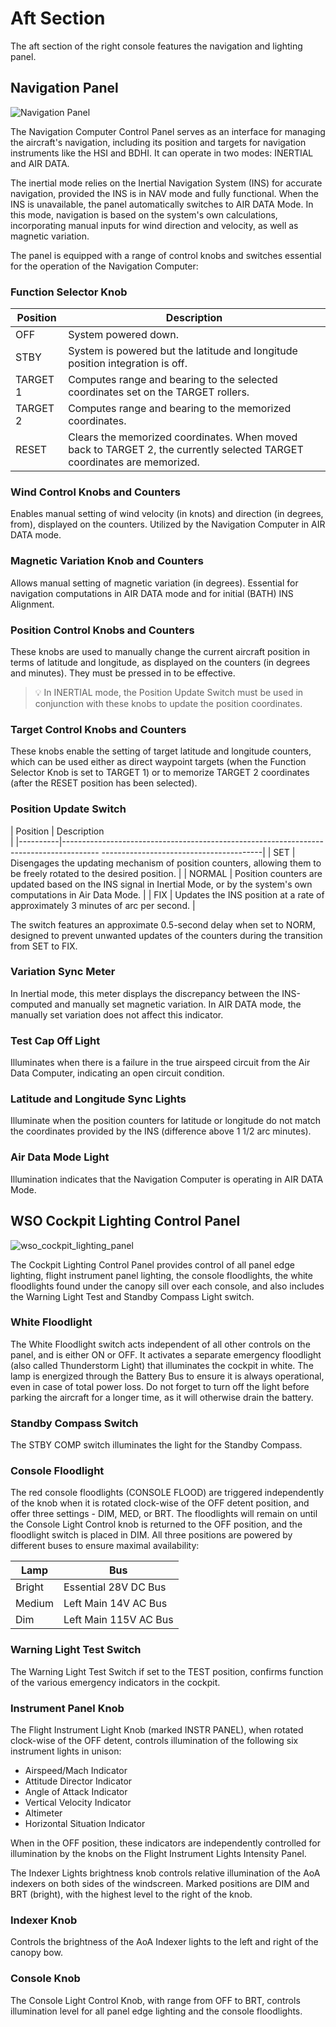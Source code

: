 # Aft Section

The aft section of the right console features the navigation and lighting panel.

## Navigation Panel

![Navigation Panel](../../../img/wso_nav_panel.jpg)

The Navigation Computer Control Panel serves as an interface for managing the aircraft's
navigation, including its position and targets for navigation instruments like the HSI and BDHI.
It can operate in two modes: INERTIAL and AIR DATA.

The inertial mode relies on the Inertial Navigation System (INS) for accurate navigation,
provided the INS is in NAV mode and fully functional. When the INS is unavailable, the panel
automatically switches to AIR DATA Mode. In this mode, navigation is based on the system's own
calculations, incorporating manual inputs for wind direction and velocity, as well as magnetic
variation.

The panel is equipped with a range of control knobs and switches essential for the operation
of the Navigation Computer:

### Function Selector Knob

| Position | Description                                                                                                             |
|----------|-------------------------------------------------------------------------------------------------------------------------|
| OFF      | System powered down.                                                                                                    |
| STBY     | System is powered but the latitude and longitude position integration is off.                                           |
| TARGET 1 | Computes range and bearing to the selected coordinates set on the TARGET rollers.                                       |
| TARGET 2 | Computes range and bearing to the memorized coordinates.                                                                |
| RESET    | Clears the memorized coordinates. When moved back to TARGET 2, the currently selected TARGET coordinates are memorized. |

### Wind Control Knobs and Counters

Enables manual setting of wind velocity (in knots) and direction (in degrees, from), displayed
on the counters. Utilized by the Navigation Computer in AIR DATA mode.

### Magnetic Variation Knob and Counters

Allows manual setting of magnetic variation (in degrees). Essential for navigation computations
in AIR DATA mode and for initial (BATH) INS Alignment.

### Position Control Knobs and Counters

These knobs are used to manually change the current aircraft position in terms of latitude
and longitude, as displayed on the counters (in degrees and minutes). They must be pressed
in to be effective.

> 💡 In INERTIAL mode, the Position Update Switch must be used in conjunction with these knobs
> to update the position coordinates.

### Target Control Knobs and Counters

These knobs enable the setting of target latitude and longitude counters, which can be used either
as direct waypoint targets (when the Function Selector Knob is set to TARGET 1) or to memorize
TARGET 2 coordinates (after the RESET position has been selected).

### Position Update Switch

| Position | Description                                                                           
|
|----------|---------------------------------------------------------------------------------------
----------------------------------------|
| SET | Disengages the updating mechanism of position counters, allowing them to be freely
rotated to the desired position. |
| NORMAL | Position counters are updated based on the INS signal in Inertial Mode, or by the
system's own computations in Air Data Mode. |
| FIX | Updates the INS position at a rate of approximately 3 minutes of arc per second.
|

The switch features an approximate 0.5-second delay when set to NORM, designed to prevent unwanted
updates of the counters during the transition from SET to FIX.

### Variation Sync Meter

In Inertial mode, this meter displays the discrepancy between the INS-computed and manually set
magnetic variation. In AIR DATA mode, the manually set variation does not affect this indicator.

### Test Cap Off Light

Illuminates when there is a failure in the true airspeed circuit from the Air Data Computer,
indicating an open circuit condition.

### Latitude and Longitude Sync Lights

Illuminate when the position counters for latitude or longitude do not match the coordinates
provided by the INS (difference above 1 1/2 arc minutes).

### Air Data Mode Light

Illumination indicates that the Navigation Computer is operating in AIR DATA Mode.

## WSO Cockpit Lighting Control Panel

![wso_cockpit_lighting_panel](../../../img/wso_cockpit_lighting_panel.jpg)

The Cockpit Lighting Control Panel provides control of all panel edge lighting,
flight instrument panel lighting, the console floodlights, the white floodlights
found under the canopy sill over each console, and also includes the Warning
Light Test and Standby Compass Light switch.

### White Floodlight

The White Floodlight switch acts independent of all other controls on the panel,
and is either ON or OFF. It activates a separate emergency floodlight (also
called Thunderstorm Light) that illuminates the cockpit in white. The lamp is
energized through the Battery Bus to ensure it is always operational, even in
case of total power loss. Do not forget to turn off the light before parking the
aircraft for a longer time, as it will otherwise drain the battery.

### Standby Compass Switch

The STBY COMP switch illuminates the light for the Standby Compass.

### Console Floodlight

The red console floodlights (CONSOLE FLOOD) are triggered independently of the knob
when it is rotated clock-wise of the OFF detent position, and offer three
settings - DIM, MED, or BRT. The floodlights will remain on until the Console
Light Control knob is returned to the OFF position, and the floodlight switch is
placed in DIM. All three positions are powered by different buses to ensure
maximal availability:

| Lamp   | Bus                   |
|--------|-----------------------|
| Bright | Essential 28V DC Bus  |
| Medium | Left Main 14V AC Bus  |
| Dim    | Left Main 115V AC Bus |

### Warning Light Test Switch

The Warning Light Test Switch if set to the TEST position, confirms function of
the various emergency indicators in the cockpit.

### Instrument Panel Knob

The Flight Instrument Light Knob (marked INSTR PANEL), when rotated clock-wise of the OFF
detent, controls illumination of the following six instrument lights
in unison:

- Airspeed/Mach Indicator
- Attitude Director Indicator
- Angle of Attack Indicator
- Vertical Velocity Indicator
- Altimeter
- Horizontal Situation Indicator

When in the OFF position, these indicators are independently controlled for
illumination by the knobs on the Flight Instrument Lights Intensity Panel.

The Indexer Lights brightness knob controls relative illumination of the AoA
indexers on both sides of the windscreen. Marked positions are DIM and BRT
(bright), with the highest level to the right of the knob.

### Indexer Knob

Controls the brightness of the AoA Indexer lights to the left and right
of the canopy bow.

### Console Knob

The Console Light Control Knob, with range from OFF to BRT, controls
illumination level for all panel edge lighting and the console floodlights.
